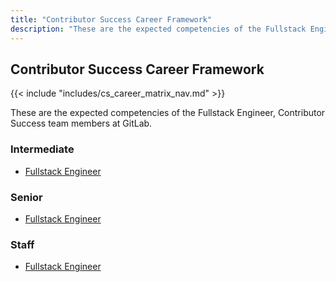 ```yaml
---
title: "Contributor Success Career Framework"
description: "These are the expected competencies of the Fullstack Engineer, Contributor Success team members at GitLab."
---
```


## Contributor Success Career Framework

{{< include "includes/cs_career_matrix_nav.md" >}}

These are the expected competencies of the Fullstack Engineer, Contributor Success team members at GitLab.

### Intermediate

- [Fullstack Engineer](/handbook/marketing/career-development/contributor-success/intermediate/)

### Senior

- [Fullstack Engineer](/handbook/marketing/career-development/contributor-success/senior/)

### Staff

- [Fullstack Engineer](/handbook/marketing/career-development/contributor-success/staff/)
